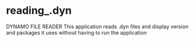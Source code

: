 # reading_.dyn
DYNAMO FILE READER
 This application reads .dyn files and display version and packages it uses without having to run the application
